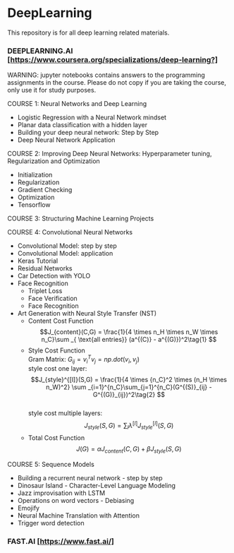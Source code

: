 # DeepLearning

This repository is for all deep learning related materials.

### DEEPLEARNING.AI  [https://www.coursera.org/specializations/deep-learning?]    
WARNING: jupyter notebooks contains answers to the programming assignments in the course. Please do not copy if you are taking the course, only use it for study purposes.      

COURSE 1: Neural Networks and Deep Learning    
- Logistic Regression with a Neural Network mindset       
- Planar data classification with a hidden layer   
- Building your deep neural network: Step by Step    
- Deep Neural Network Application    

COURSE 2: Improving Deep Neural Networks: Hyperparameter tuning, Regularization and Optimization   
- Initialization     
- Regularization  
- Gradient Checking  
- Optimization  
- Tensorflow   

COURSE 3: Structuring Machine Learning Projects     

COURSE 4: Convolutional Neural Networks   
- Convolutional Model: step by step   
- Convolutional Model: application   
- Keras Tutorial  
- Residual Networks   
- Car Detection with YOLO
- Face Recognition   
    - Triplet Loss
    - Face Verification
    - Face Recognition
- Art Generation with Neural Style Transfer (NST)   
    - Content Cost Function   
      $$J_{content}(C,G) =  \frac{1}{4 \times n_H \times n_W \times n_C}\sum _{ \text{all entries}} (a^{(C)} - a^{(G)})^2\tag{1} $$
    - Style Cost Function  
      Gram Matrix: ${\displaystyle G_{ij} = v_{i}^T v_{j} = np.dot(v_{i}, v_{j})  }$    
      style cost one layer: $$J_{style}^{[l]}(S,G) = \frac{1}{4 \times {n_C}^2 \times (n_H \times n_W)^2} \sum _{i=1}^{n_C}\sum_{j=1}^{n_C}(G^{(S)}_{ij} - G^{(G)}_{ij})^2\tag{2} $$      
      style cost multiple layers: $$J_{style}(S,G) = \sum_{l} \lambda^{[l]} J^{[l]}_{style}(S,G)$$   
    - Total Cost Function  
      $$J(G) = \alpha J_{content}(C,G) + \beta J_{style}(S,G)$$   


COURSE 5: Sequence Models     
- Building a recurrent neural network - step by step  
- Dinosaur Island - Character-Level Language Modeling  
- Jazz improvisation with LSTM  
- Operations on word vectors - Debiasing  
- Emojify  
- Neural Machine Translation with Attention  
- Trigger word detection   


### FAST.AI  [https://www.fast.ai/]  
